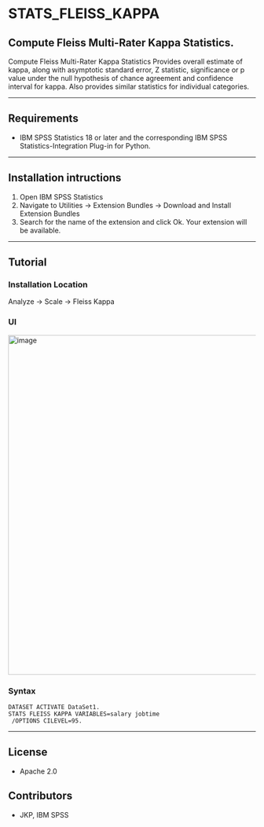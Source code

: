 # STATS_FLEISS_KAPPA
## Compute Fleiss Multi-Rater Kappa Statistics.
Compute Fleiss Multi-Rater Kappa Statistics Provides overall estimate of kappa, along with asymptotic standard error, Z statistic, significance or p value under the null hypothesis of chance agreement and confidence interval for kappa. Also provides similar statistics for individual categories.

---
Requirements
----
- IBM SPSS Statistics 18 or later and the corresponding IBM SPSS Statistics-Integration Plug-in for Python.

---
Installation intructions
----
1. Open IBM SPSS Statistics
2. Navigate to Utilities -> Extension Bundles -> Download and Install Extension Bundles
3. Search for the name of the extension and click Ok. Your extension will be available.

---
Tutorial
----
### Installation Location

Analyze → Scale → Fleiss Kappa 

### UI
<img width="692" alt="image" src="https://user-images.githubusercontent.com/19230800/193654172-78070471-b510-43a0-ba58-7fc7ea7076f9.png">

### Syntax

```
DATASET ACTIVATE DataSet1.
STATS FLEISS KAPPA VARIABLES=salary jobtime
 /OPTIONS CILEVEL=95.
```
---
License
----

- Apache 2.0
                              
Contributors
----

  - JKP, IBM SPSS
